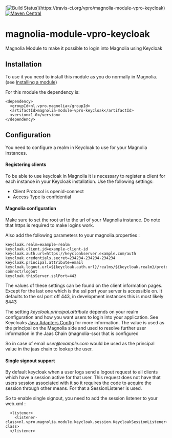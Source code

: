 [![Build Status](https://travis-ci.org/vpro/magnolia-module-vpro-keycloak.svg?)](https://travis-ci.org/vpro/magnolia-module-vpro-keycloak)
[![Maven Central](https://maven-badges.herokuapp.com/maven-central/nl.vpro/magnolia-module-vpro-keycloak/badge.svg?style=plastic)](https://maven-badges.herokuapp.com/maven-central/nl.vpro/magnolia-module-vpro-keycloak)

# magnolia-module-vpro-keycloak
Magnolia Module to make it possible to login into Magnolia using Keycloak 

## Installation
To use it you need to install this module as you do normally in Magnolia.
(see [Installing a module](https://documentation.magnolia-cms.com/display/DOCS/Installing+a+module))

For this module the dependency is:

    <dependency>
      <groupId>nl.vpro.magnolia</groupId>
      <artifactId>magnolia-module-vpro-keycloak</artifactId>
      <version>1.0</version>
    </dependency>
    
## Configuration    
You need to configure a realm in Keycloak to use for your Magnolia instances. 

#### Registering clients
To be able to use keycloak in Magnolia it is necessary to register a client for each instance in your Keycloak installation.
Use the following settings:
- Client Protocol is openid-connect
- Access Type is confidential

#### Magnolia configuration
Make sure to set the root url to the url of your Magnolia instance.
Do note that https is required to make logins work.

Also add the following parameters to your magnolia.properties :

    keycloak.realm=example-realm
    keycloak.client.id=example-client-id
    keycloak.auth.url=https://keycloakserver.example.com/auth
    keycloak.credentials.secret=234234-234234-234234
    keycloak.principal.attribute=email
    keycloak.logout.url=${keycloak.auth.url}/realms/${keycloak.realm}/protocol/openid-connect/logout
    keycloak.thisServer.sslPort=443

The values of these settings can be found on the client information pages.
Except for the last one which is the ssl port your server is accessible on. It defaults to the ssl port off 443, in development instances this is most likely 8443
 
The setting _keycloak.principal.attribute_ depends on your realm configuration and how you want 
users to login into your application. See Keycloaks [Java Adapters Config](https://keycloak.gitbooks.io/documentation/securing_apps/topics/oidc/java/java-adapter-config.html) for more information.
The value is used as the principal on the Magnolia side and used to resolve further user information in the Jaas Chain (magnolia-sso) that is configured

So in case of email _user@example.com_ would be used as the principal value in the jaas chain to lookup the user.

#### Single signout support
By default keycloak when a user logs send a logout request to all clients which have a session active for that user.
This request does not have that users session associated with it so it requires the code to acquire the session through other
means. For that a SessionListener is used.

So to enable single signout, you need to add the session listener to your web.xml :

      <listener>
        <listener-class>nl.vpro.magnolia.module.keycloak.session.KeycloakSessionListener</listener-class>
      </listener>

